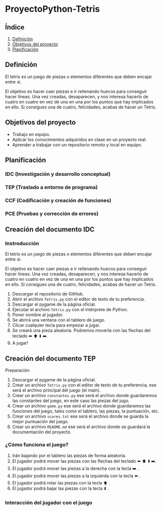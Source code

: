 # ProyectoPython-Tetris

## Índice
1. [Definición](#definición)
2. [Objetivos del proyecto](#objetivos-del-proyecto)
2. [Planificación](#planificación)

## Definición 
El tetris es un juego de piezas o elementos diferentes que deben encajar entre si.

El objetivo es hacer caer piezas e ir rellenando huecos para conseguir hacer líneas. Una vez creadas, desaparecen, y nos interesa hacerlo de cuatro en cuatro en vez de una en una por los puntos que hay implicados en ello. Si consigues una de cuatro, felicidades, acabas de hacer un Tetris.

## Objetivos del proyecto

- Trabajo en equipo.    
- Aplicar los conocimientos adquiridos en clase en un proyecto real.
- Aprender a trabajar con un repositorio remoto y local en equipo.

## Planificación
### IDC (Investigación y desarrollo conceptual)

### TEP (Traslado a entorno de programa)

### CCF (Codificación y creación de funciones)

### PCE (Pruebas y corrección de errores)


## Creación del documento IDC
### Instroducción
El tetris es un juego de piezas o elementos diferentes que deben encajar entre si.

El objetivo es hacer caer piezas e ir rellenando huecos para conseguir hacer líneas. Una vez creadas, desaparecen, y nos interesa hacerlo de cuatro en cuatro en vez de una en una por los puntos que hay implicados en ello. Si consigues una de cuatro, felicidades, acabas de hacer un Tetris.

1. Descargar el repositorio de GitHub.
2. Abrir el archivo `Tetris.py` con el editor de texto de tu preferencia.
3. Descargar el pygame de la página oficial.
4. Ejecutar el archivo `Tetris.py` con el intérprete de Python.
5. Poner nombre al jugador.
6. Se abrirá una ventana con el tablero de juego.
7. Clicar cualquier tecla para empezar a jugar.
8. Se creará una pieza aleatoria. Podremos moverla con las flechas del teclado ⬅️ ⬆️ ⬇️ ➡️.
9. A jugar!


## Creación del documento TEP

Preparación
1. Descargar el pygame de la página oficial.
2. Crear un archivo `Tetris.py` con el editor de texto de tu preferencia, ese será el archivo principal del juego (el main).
3. Crear un archivo `constantes.py` ese será el archivo donde guardaremos las constantes del juego, en este caso las piezas del jugo.
4. Crear un archivo `game.py` ese será el archivo donde guardaremos las funciones del juego, tales como el tablero, las piezas, la puntuación,  etc.
5. Crear un archivo `scores.txt` ese será el archivo donde se guarda la mejor puntuación del juego.
6. Crear un archivo `README.md` ese será el archivo donde se guardará la documentación del proyecto.

### ¿Cómo funciona el juego?
1. Irán bajando por el tablero las piezas de forma aleatoria.
2. El jugador podrá mover las piezas con las flechas del teclado ⬅️ ⬆️ ⬇️ ➡️.
3. El jugador podrá mover las piezas a la derecha con la tecla ➡️ .
3. El jugador podrá mover las piezas a la izquierda con la tecla ⬅️  .
3. El jugador podrá rotar las piezas con la tecla  ⬆️ .
4. El jugador podrá bajar las piezas con la tecla  ⬇️ .


### Interacción del jugador con el juego





